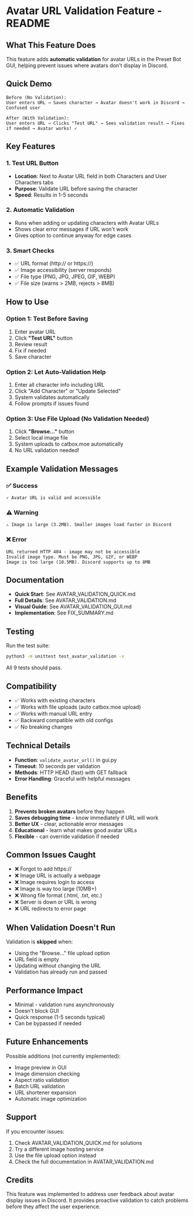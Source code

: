 # Avatar URL Validation Feature - README

## What This Feature Does

This feature adds **automatic validation** for avatar URLs in the Preset Bot GUI, helping prevent issues where avatars don't display in Discord.

## Quick Demo

```
Before (No Validation):
User enters URL → Saves character → Avatar doesn't work in Discord → Confused user

After (With Validation):
User enters URL → Clicks "Test URL" → Sees validation result → Fixes if needed → Avatar works! ✓
```

## Key Features

### 1. Test URL Button
- **Location**: Next to Avatar URL field in both Characters and User Characters tabs
- **Purpose**: Validate URL before saving the character
- **Speed**: Results in 1-5 seconds

### 2. Automatic Validation
- Runs when adding or updating characters with Avatar URLs
- Shows clear error messages if URL won't work
- Gives option to continue anyway for edge cases

### 3. Smart Checks
- ✅ URL format (http:// or https://)
- ✅ Image accessibility (server responds)
- ✅ File type (PNG, JPG, JPEG, GIF, WEBP)
- ✅ File size (warns > 2MB, rejects > 8MB)

## How to Use

### Option 1: Test Before Saving
1. Enter avatar URL
2. Click **"Test URL"** button
3. Review result
4. Fix if needed
5. Save character

### Option 2: Let Auto-Validation Help
1. Enter all character info including URL
2. Click "Add Character" or "Update Selected"
3. System validates automatically
4. Follow prompts if issues found

### Option 3: Use File Upload (No Validation Needed)
1. Click **"Browse..."** button
2. Select local image file
3. System uploads to catbox.moe automatically
4. No URL validation needed!

## Example Validation Messages

### ✅ Success
```
✓ Avatar URL is valid and accessible
```

### ⚠️ Warning
```
⚠️ Image is large (3.2MB). Smaller images load faster in Discord
```

### ❌ Error
```
URL returned HTTP 404 - image may not be accessible
Invalid image type. Must be PNG, JPG, GIF, or WEBP
Image is too large (10.5MB). Discord supports up to 8MB
```

## Documentation

- **Quick Start**: See AVATAR_VALIDATION_QUICK.md
- **Full Details**: See AVATAR_VALIDATION.md  
- **Visual Guide**: See AVATAR_VALIDATION_GUI.md
- **Implementation**: See FIX_SUMMARY.md

## Testing

Run the test suite:
```bash
python3 -m unittest test_avatar_validation -v
```

All 9 tests should pass.

## Compatibility

- ✅ Works with existing characters
- ✅ Works with file uploads (auto catbox.moe upload)
- ✅ Works with manual URL entry
- ✅ Backward compatible with old configs
- ✅ No breaking changes

## Technical Details

- **Function**: `validate_avatar_url()` in gui.py
- **Timeout**: 10 seconds per validation
- **Methods**: HTTP HEAD (fast) with GET fallback
- **Error Handling**: Graceful with helpful messages

## Benefits

1. **Prevents broken avatars** before they happen
2. **Saves debugging time** - know immediately if URL will work
3. **Better UX** - clear, actionable error messages
4. **Educational** - learn what makes good avatar URLs
5. **Flexible** - can override validation if needed

## Common Issues Caught

- ❌ Forgot to add https://
- ❌ Image URL is actually a webpage
- ❌ Image requires login to access
- ❌ Image is way too large (10MB+)
- ❌ Wrong file format (.html, .txt, etc.)
- ❌ Server is down or URL is wrong
- ❌ URL redirects to error page

## When Validation Doesn't Run

Validation is **skipped** when:
- Using the "Browse..." file upload option
- URL field is empty
- Updating without changing the URL
- Validation has already run and passed

## Performance Impact

- Minimal - validation runs asynchronously
- Doesn't block GUI
- Quick response (1-5 seconds typical)
- Can be bypassed if needed

## Future Enhancements

Possible additions (not currently implemented):
- Image preview in GUI
- Image dimension checking
- Aspect ratio validation
- Batch URL validation
- URL shortener expansion
- Automatic image optimization

## Support

If you encounter issues:
1. Check AVATAR_VALIDATION_QUICK.md for solutions
2. Try a different image hosting service
3. Use the file upload option instead
4. Check the full documentation in AVATAR_VALIDATION.md

## Credits

This feature was implemented to address user feedback about avatar display issues in Discord. It provides proactive validation to catch problems before they affect the user experience.
